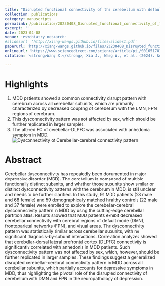 ```yaml
---
title: "Disrupted functional connectivity of the cerebellum with default mode and frontoparietal networks in young adults with major depressive disorder"
collection: publications
category: manuscripts
permalink: /publication/20230408_Disrupted_functional_connectivity_of_the_cerebellum_with_default_mode_and_frontoparietal_networks_in_young_adults_with_MDD       
excerpt: ''
date: 2023-04-08
venue: 'Psychiatry Research'
#slidesurl: 'http://xiang-wangs.github.io/files/slides1.pdf'
paperurl: 'http://xiang-wangs.github.io/files/20230408_Disrupted_functional_connectivity_of_the_cerebellum_with_default_mode_and_frontoparietal_networks_in_young_adults_with_MDD.pdf'
onlineurl: 'https://www.sciencedirect.com/science/article/pii/S0165178123001439?via%3Dihub'      
citation: '<strong>Wang X.</strong>, Xia J., Wang W., et al. (2024). &quot;Disrupted functional connectivity of the cerebellum with default mode and frontoparietal networks in young adults with major depressive disorder.&quot; <i>Psychiatry Research</i>. 324:115192.'
     
---
```

Highlights
======
1. MDD patients showed a common connectivity disrupt pattern with cerebrum across all cerebellar subunits, which are primarily characterized by decreased coupling of cerebellum with the DMN, FPN regions of cerebrum.
2. This dysconnectivity pattern was not affected by sex, which should be further replicated in larger samples.
3. The altered FC of cerebellar-DLPFC was associated with anhedonia symptom in MDD.
![Dysconnectivity of Cerebellar-cerebral connectivity pattern](\images\Article\Cerebellun_Figure2.jpg)

Abstract
======
Cerebellar dysconnectivity has repeatedly been documented in major depressive disorder (MDD). The cerebellum is composed of multiple functionally distinct subunits, and whether those subunits show similar or distinct dysconnectivity patterns with the cerebrum in MDD, is still unclear and needs to be further clarified. In this study, 91 MDD patients (23 male and 68 female) and 59 demographically matched healthy controls (22 male and 37 female) were enrolled to explore the cerebellar-cerebral dysconnectivity pattern in MDD by using the cutting-edge cerebellar partition atlas. Results showed that MDD patients exhibit decreased cerebellar connectivity with cerebral regions of default mode (DMN), frontoparietal networks (FPN), and visual areas. The dysconnectivity pattern was statistically similar across cerebellar subunits, with no significant diagnosis-by-subunit interactions. Correlation analyzes showed that cerebellar-dorsal lateral prefrontal cortex (DLPFC) connectivity is significantly correlated with anhedonia in MDD patients. Such dysconnectivity pattern was not affected by sex, which, however, should be further replicated in larger samples. These findings suggest a generalized disrupted cerebellar-cerebral connectivity pattern in MDD across all cerebellar subunits, which partially accounts for depressive symptoms in MDD, thus highlighting the pivotal role of the disrupted connectivity of cerebellum with DMN and FPN in the neuropathology of depression.
